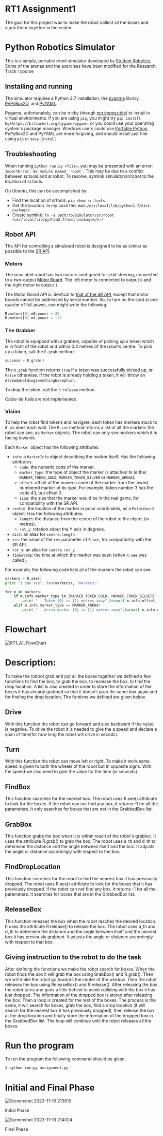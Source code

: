 RT1 Assignment1
================================
The goal for this project was to make the robot collect all the boxes and stack them together in the center.

Python Robotics Simulator
================================

This is a simple, portable robot simulator developed by [Student Robotics](https://studentrobotics.org).
Some of the arenas and the exercises have been modified for the Research Track I course

Installing and running
----------------------

The simulator requires a Python 2.7 installation, the [pygame](http://pygame.org/) library, [PyPyBox2D](https://pypi.python.org/pypi/pypybox2d/2.1-r331), and [PyYAML](https://pypi.python.org/pypi/PyYAML/).

Pygame, unfortunately, can be tricky (though [not impossible](http://askubuntu.com/q/312767)) to install in virtual environments. If you are using `pip`, you might try `pip install hg+https://bitbucket.org/pygame/pygame`, or you could use your operating system's package manager. Windows users could use [Portable Python](http://portablepython.com/). PyPyBox2D and PyYAML are more forgiving, and should install just fine using `pip` or `easy_install`.

## Troubleshooting

When running `python run.py <file>`, you may be presented with an error: `ImportError: No module named 'robot'`. This may be due to a conflict between sr.tools and sr.robot. To resolve, symlink simulator/sr/robot to the location of sr.tools.

On Ubuntu, this can be accomplished by:
* Find the location of srtools: `pip show sr.tools`
* Get the location. In my case this was `/usr/local/lib/python2.7/dist-packages`
* Create symlink: `ln -s path/to/simulator/sr/robot /usr/local/lib/python2.7/dist-packages/sr/`


Robot API
---------

The API for controlling a simulated robot is designed to be as similar as possible to the [SR API][sr-api].

### Motors ###

The simulated robot has two motors configured for skid steering, connected to a two-output [Motor Board](https://studentrobotics.org/docs/kit/motor_board). The left motor is connected to output `0` and the right motor to output `1`.

The Motor Board API is identical to [that of the SR API](https://studentrobotics.org/docs/programming/sr/motors/), except that motor boards cannot be addressed by serial number. So, to turn on the spot at one quarter of full power, one might write the following:

```python
R.motors[0].m0.power = 25
R.motors[0].m1.power = -25
```

### The Grabber ###

The robot is equipped with a grabber, capable of picking up a token which is in front of the robot and within 0.4 metres of the robot's centre. To pick up a token, call the `R.grab` method:

```python
success = R.grab()
```

The `R.grab` function returns `True` if a token was successfully picked up, or `False` otherwise. If the robot is already holding a token, it will throw an `AlreadyHoldingSomethingException`.

To drop the token, call the `R.release` method.

Cable-tie flails are not implemented.

### Vision ###

To help the robot find tokens and navigate, each token has markers stuck to it, as does each wall. The `R.see` method returns a list of all the markers the robot can see, as `Marker` objects. The robot can only see markers which it is facing towards.

Each `Marker` object has the following attributes:

* `info`: a `MarkerInfo` object describing the marker itself. Has the following attributes:
  * `code`: the numeric code of the marker.
  * `marker_type`: the type of object the marker is attached to (either `MARKER_TOKEN_GOLD`, `MARKER_TOKEN_SILVER` or `MARKER_ARENA`).
  * `offset`: offset of the numeric code of the marker from the lowest numbered marker of its type. For example, token number 3 has the code 43, but offset 3.
  * `size`: the size that the marker would be in the real game, for compatibility with the SR API.
* `centre`: the location of the marker in polar coordinates, as a `PolarCoord` object. Has the following attributes:
  * `length`: the distance from the centre of the robot to the object (in metres).
  * `rot_y`: rotation about the Y axis in degrees.
* `dist`: an alias for `centre.length`
* `res`: the value of the `res` parameter of `R.see`, for compatibility with the SR API.
* `rot_y`: an alias for `centre.rot_y`
* `timestamp`: the time at which the marker was seen (when `R.see` was called).

For example, the following code lists all of the markers the robot can see:

```python
markers = R.see()
print "I can see", len(markers), "markers:"

for m in markers:
    if m.info.marker_type in (MARKER_TOKEN_GOLD, MARKER_TOKEN_SILVER):
        print " - Token {0} is {1} metres away".format( m.info.offset, m.dist )
    elif m.info.marker_type == MARKER_ARENA:
        print " - Arena marker {0} is {1} metres away".format( m.info.offset, m.dist )
```

[sr-api]: https://studentrobotics.org/docs/programming/sr/


Flowchart
================================
![RT1_A1_FlowChart](https://github.com/tanvirrsajal/RT1_Assignment1/assets/148011962/3b9e1e5d-f2f1-44ca-9847-999364b8411d)



Description:
================================

To make the robbot grab and put all the boxes together we defined a few functions to find the box, to grab the box, to realease the box, to find the drop location. A list is also created in order to store the information of the boxes it has already grabbed so that it doesn't grab the same box again and for finding the drop location. The funtions we defined are given below.

Drive
-----------------------------
With this function the robot can go forward and also backward if the value is negative. To drive the robot it is needed to give the a speed and declare a span of time(for how long the robot will drive in secods).

Turn
-----------------------------
With this function the robot can move left or right. To make it work same speed is given to both the wheels of the robot but in opposite signs. With the speed we also need to give the value for the time (in seconds).

FindBox
-----------------------------
This function searches for the nearest box. The robot uses R.see() attribiute to look for the boxes. If the robot can not find any box, it returns -1 for all the parameters. It only searches for boxes that are not in the GrabbedBox list.

GrabBox
-----------------------------
This function grabs the box when it is within reach of the robot's grabber. It uses the attribiute R.grab() to grab the box. The robot uses a_th and d_th to determine the distance and the angle between itself and the box. It adjusts the angle or distance accordingly with respect to the box.

FindDropLocation
-----------------------------
This function searches for the robot to find the nearest box it has previously dropped. The robot uses R.see() attribiute to look for the boxes that it has previously dropped. If the robot can not find any box, it returns -1 for all the parameters. It searches for boxes that are in the GrabbedBox list.


ReleaseBox
-----------------------------
This function releases the box when the robot reaches the desired location. It uses the attribiute R.release() to release the box. The robot uses a_th and d_th to determine the distance and the angle between itself and the nearest box it has previously grabbed. It adjusts the angle or distance accordingly with respect to that box.

Giving instruction to the robot to do the task
-----------------------------
After defining the functions we make the robot search for boxes. When the robot finds the box it will grab the box using GrabBox() and R.grab(). Then we will make the robot go towards the center of the window. Then the robot releases the box using ReleaseBox() and R.release(). After releasing the box the robot turns and goes a little behind to avoid colliding with the box it has just dropped. The information of the dropped box is stored after releasing the box. Then a loop is created for the rest of the boxes. The process is the same, it will search for boxes, grab the box, find a drop location (it will search for the nearest box it has previously dropped), then release the box at the drop location and finally store the information of the dropped box in the GrabbedBox list. The loop will continue until the robot releases all the boxes.



Run the program
================================

To run the program the following command should be given.

```bash
$ python run.py assignment.py
```


Initial and Final Phase
================================


![Screenshot 2023-11-16 213615](https://github.com/tanvirrsajal/RT1_Assignment1/assets/148011962/8922324e-ec8e-44d3-aac2-69898ba67f73)

Initial Phase


![Screenshot 2023-11-16 214024](https://github.com/tanvirrsajal/RT1_Assignment1/assets/148011962/13dc43d6-34fd-44a7-a091-1138770f7e24)


Final Phase
